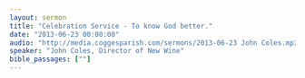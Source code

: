 ```yaml
---
layout: sermon
title: "Celebration Service - To know God better."
date: "2013-06-23 00:00:00"
audio: "http://media.coggesparish.com/sermons/2013-06-23 John Coles.mp3"
speaker: "John Coles, Director of New Wine"
bible_passages: [""]
---
```


